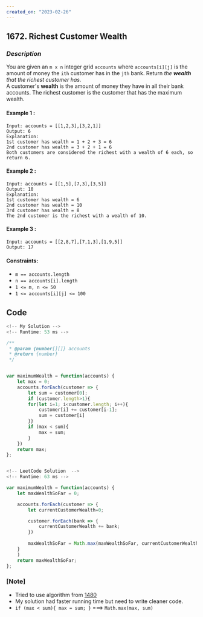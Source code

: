```yaml
---
created_on: "2023-02-26"
---
```


## 1672. Richest Customer Wealth


### _Description_

You are given an `m x n` integer grid `accounts` where `accounts[i][j]` is the amount of money the `ith` customer has in the `jth` bank. Return _the <strong>wealth</strong> that the richest customer has._\
A customer's <strong>wealth</strong> is the amount of money they have in all their bank accounts. The richest customer is the customer that has the maximum wealth.


#### Example 1 :
```
Input: accounts = [[1,2,3],[3,2,1]]
Output: 6
Explanation:
1st customer has wealth = 1 + 2 + 3 = 6
2nd customer has wealth = 3 + 2 + 1 = 6
Both customers are considered the richest with a wealth of 6 each, so return 6.
```

#### Example 2 :
```
Input: accounts = [[1,5],[7,3],[3,5]]
Output: 10
Explanation: 
1st customer has wealth = 6
2nd customer has wealth = 10 
3rd customer has wealth = 8
The 2nd customer is the richest with a wealth of 10.
```

#### Example 3 :
```
Input: accounts = [[2,8,7],[7,1,3],[1,9,5]]
Output: 17
```

#### Constraints:

- `m == accounts.length`
- `n == accounts[i].length`
- `1 <= m, n <= 50`
- `1 <= accounts[i][j] <= 100`


## Code

```JavaScript
<!-- My Solution -->
<!-- Runtime: 53 ms -->

/**
 * @param {number[][]} accounts
 * @return {number}
 */


var maximumWealth = function(accounts) {
    let max = 0;
    accounts.forEach(customer => {
        let sum = customer[0];
        if (customer.length>1){
        for(let i=1; i<customer.length; i++){
            customer[i] += customer[i-1];
            sum = customer[i]
        }}
        if (max < sum){
            max = sum;
        }
    })
    return max;
};



```

```JavaScript
<!-- LeetCode Solution  -->
<!-- Runtime: 63 ms -->

var maximumWealth = function(accounts) {
    let maxWealthSoFar = 0;

    accounts.forEach(customer => {
        let currentCustomerWealth=0;

        customer.forEach(bank => {
            currentCustomerWealth += bank;
        })
        
        maxWealthSoFar = Math.max(maxWealthSoFar, currentCustomerWealth);
    }
    )
    return maxWealthSoFar;
};

```




### [Note]
- Tried to use algorithm from [1480](https://github.com/celine-yoon/js-algorithm/blob/main/2023/Feb/1480.md)
- My solution had faster running time but need to write cleaner code.
- `if (max < sum){ max = sum; }` ===> `Math.max(max, sum)`
